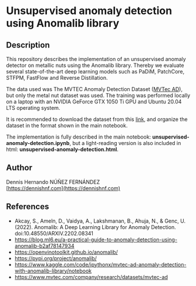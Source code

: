 Unsupervised anomaly detection using Anomalib library
=====================================================

## Description

This repository describes the implementation of an unsupervised anomaly detector on metallic nuts using the Anomalib library. Thereby we evaluate several state-of-the-art deep learning models such as PaDiM, PatchCore, STFPM, FastFlow and Reverse Distillation. 

The data used was The MVTEC Anomaly Detection Dataset ([MVTec AD](https://www.mvtec.com/company/research/datasets/mvtec-ad)), but only the metal nut dataset was used. The training was performed locally on a laptop with an NVIDIA GeForce GTX 1050 Ti GPU and Ubuntu 20.04 LTS operating system.

It is recommended to download the dataset from this [link](https://www.mydrive.ch/shares/38536/3830184030e49fe74747669442f0f282/download/420937637-1629952063/metal_nut.tar.xz), and organize the dataset in the format shown in the main notebook.

The implementation is fully described in the main notebook: **unsupervised-anomaly-detection.ipynb**, but a light-reading version is also included in html: **unsupervised-anomaly-detection.html**.


## Author

Dennis Hernando NÚÑEZ FERNÁNDEZ    
[https://dennishnf.com](https://dennishnf.com)


## References

- Akcay, S., Ameln, D., Vaidya, A., Lakshmanan, B., Ahuja, N., & Genc, U. (2022). Anomalib: A Deep Learning Library for Anomaly Detection. doi:10.48550/ARXIV.2202.08341    
- https://blog.ml6.eu/a-practical-guide-to-anomaly-detection-using-anomalib-b2af78147934    
- https://openvinotoolkit.github.io/anomalib/    
- https://pypi.org/project/anomalib/    
- https://www.kaggle.com/code/ipythonx/mvtec-ad-anomaly-detection-with-anomalib-library/notebook    
- https://www.mvtec.com/company/research/datasets/mvtec-ad    


